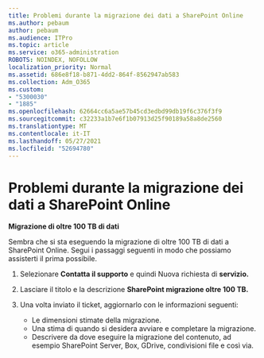 ```yaml
---
title: Problemi durante la migrazione dei dati a SharePoint Online
ms.author: pebaum
author: pebaum
ms.audience: ITPro
ms.topic: article
ms.service: o365-administration
ROBOTS: NOINDEX, NOFOLLOW
localization_priority: Normal
ms.assetid: 686e8f18-b871-4dd2-864f-8562947ab583
ms.collection: Adm_O365
ms.custom:
- "5300030"
- "1885"
ms.openlocfilehash: 62664cc6a5ae57b45cd3edbd99db19f6c376f3f9
ms.sourcegitcommit: c32233a1b7e6f1b07913d25f90189a58a8de2560
ms.translationtype: MT
ms.contentlocale: it-IT
ms.lasthandoff: 05/27/2021
ms.locfileid: "52694780"
---
```

# <a name="issues-while-migrating-data-to-sharepoint-online"></a>Problemi durante la migrazione dei dati a SharePoint Online

**Migrazione di oltre 100 TB di dati**

Sembra che si sta eseguendo la migrazione di oltre 100 TB di dati a SharePoint Online. Segui i passaggi seguenti in modo che possiamo assisterti il prima possibile. 

1. Selezionare **Contatta il supporto** e quindi Nuova richiesta di **servizio.** 
2. Lasciare il titolo e la descrizione **SharePoint migrazione oltre 100 TB.**
3. Una volta inviato il ticket, aggiornarlo con le informazioni seguenti: 

    - Le dimensioni stimate della migrazione.
    - Una stima di quando si desidera avviare e completare la migrazione.
    - Descrivere da dove eseguire la migrazione del contenuto, ad esempio SharePoint Server, Box, GDrive, condivisioni file e così via.
